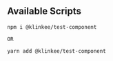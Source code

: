## Available Scripts

````
npm i @klinkee/test-component

OR

yarn add @klinkee/test-component
````
